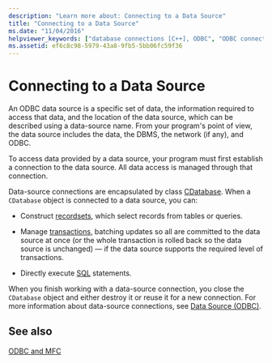 ```yaml
---
description: "Learn more about: Connecting to a Data Source"
title: "Connecting to a Data Source"
ms.date: "11/04/2016"
helpviewer_keywords: ["database connections [C++], ODBC", "ODBC connections [C++], using", "connections [C++], data source", "databases [C++], connecting to", "data sources [C++], connecting to", "ODBC data sources [C++], connections", "database connections [C++], MFC ODBC classes"]
ms.assetid: ef6c8c98-5979-43a8-9fb5-5bb06fc59f36
---
```

# Connecting to a Data Source

An ODBC data source is a specific set of data, the information required to access that data, and the location of the data source, which can be described using a data-source name. From your program's point of view, the data source includes the data, the DBMS, the network (if any), and ODBC.

To access data provided by a data source, your program must first establish a connection to the data source. All data access is managed through that connection.

Data-source connections are encapsulated by class [CDatabase](../../mfc/reference/cdatabase-class.md). When a `CDatabase` object is connected to a data source, you can:

- Construct [recordsets](../../mfc/reference/crecordset-class.md), which select records from tables or queries.

- Manage [transactions](../../data/odbc/transaction-odbc.md), batching updates so all are committed to the data source at once (or the whole transaction is rolled back so the data source is unchanged) — if the data source supports the required level of transactions.

- Directly execute [SQL](../../data/odbc/sql.md) statements.

When you finish working with a data-source connection, you close the `CDatabase` object and either destroy it or reuse it for a new connection. For more information about data-source connections, see [Data Source (ODBC)](../../data/odbc/data-source-odbc.md).

## See also

[ODBC and MFC](../../data/odbc/odbc-and-mfc.md)

